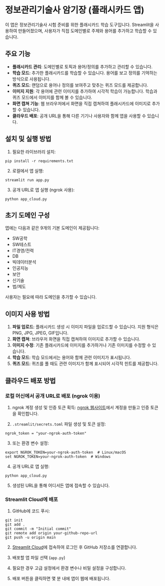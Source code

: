 # 정보관리기술사 암기장 (플래시카드 앱)

이 앱은 정보관리기술사 시험 준비를 위한 플래시카드 학습 도구입니다. Streamlit을 사용하여 만들어졌으며, 사용자가 직접 도메인별로 주제와 용어를 추가하고 학습할 수 있습니다.

## 주요 기능

- **플래시카드 관리**: 도메인별로 토픽과 용어/정의를 추가하고 관리할 수 있습니다.
- **학습 모드**: 추가한 플래시카드를 학습할 수 있습니다. 용어를 보고 정의를 기억하는 방식으로 사용됩니다.
- **퀴즈 모드**: 랜덤으로 용어나 정의를 보여주고 맞추는 퀴즈 모드를 제공합니다.
- **이미지 지원**: 각 용어에 관련 이미지를 추가하여 시각적 학습이 가능합니다. 학습과 퀴즈 모드에서 이미지를 함께 볼 수 있습니다.
- **화면 캡쳐 기능**: 웹 브라우저에서 화면을 직접 캡쳐하여 플래시카드에 이미지로 추가할 수 있습니다.
- **클라우드 배포**: 공개 URL을 통해 다른 기기나 사용자와 함께 앱을 사용할 수 있습니다.

## 설치 및 실행 방법

1. 필요한 라이브러리 설치:
```
pip install -r requirements.txt
```

2. 로컬에서 앱 실행:
```
streamlit run app.py
```

3. 공개 URL로 앱 실행 (ngrok 사용):
```
python app_cloud.py
```

## 초기 도메인 구성

앱에는 다음과 같은 9개의 기본 도메인이 제공됩니다:
- SW공학
- SW테스트
- IT경영/전력
- DB
- 빅데이터분석
- 인공지능
- 보안
- 신기술
- 법/제도

사용자는 필요에 따라 도메인을 추가할 수 있습니다.

## 이미지 사용 방법

1. **파일 업로드**: 플래시카드 생성 시 이미지 파일을 업로드할 수 있습니다. 지원 형식은 PNG, JPG, JPEG, GIF입니다.
2. **화면 캡쳐**: 브라우저 화면을 직접 캡쳐하여 이미지로 추가할 수 있습니다.
3. **이미지 수정**: 기존 플래시카드에 이미지를 추가하거나 기존 이미지를 수정할 수 있습니다.
4. **학습 모드**: 학습 모드에서는 용어와 함께 관련 이미지가 표시됩니다.
5. **퀴즈 모드**: 퀴즈를 풀 때도 관련 이미지가 함께 표시되어 시각적 힌트를 제공합니다.

## 클라우드 배포 방법

### 로컬 머신에서 공개 URL로 배포 (ngrok 이용)

1. ngrok 계정 생성 및 인증 토큰 획득: [ngrok 웹사이트](https://ngrok.com/)에서 계정을 만들고 인증 토큰을 확인합니다.

2. `.streamlit/secrets.toml` 파일 생성 및 토큰 설정:
```
ngrok_token = "your-ngrok-auth-token"
```

3. 또는 환경 변수 설정:
```
export NGROK_TOKEN=your-ngrok-auth-token  # Linux/macOS
set NGROK_TOKEN=your-ngrok-auth-token  # Windows
```

4. 공개 URL로 앱 실행:
```
python app_cloud.py
```

5. 생성된 URL을 통해 어디서든 앱에 접속할 수 있습니다.

### Streamlit Cloud에 배포

1. GitHub에 코드 푸시:
```
git init
git add .
git commit -m "Initial commit"
git remote add origin your-github-repo-url
git push -u origin main
```

2. [Streamlit Cloud](https://streamlit.io/cloud)에 접속하여 로그인 후 GitHub 저장소를 연결합니다.

3. 배포할 앱 파일 선택 (`app.py`)

4. 필요한 경우 고급 설정에서 환경 변수나 비밀 설정을 구성합니다.

5. 배포 버튼을 클릭하면 몇 분 내에 앱이 웹에 배포됩니다. 